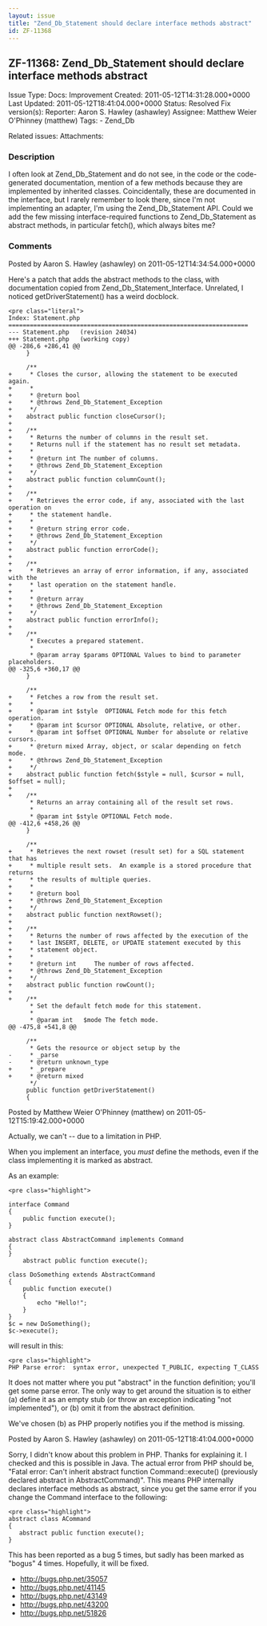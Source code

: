 ```yaml
---
layout: issue
title: "Zend_Db_Statement should declare interface methods abstract"
id: ZF-11368
---
```


ZF-11368: Zend\_Db\_Statement should declare interface methods abstract
-----------------------------------------------------------------------

 Issue Type: Docs: Improvement Created: 2011-05-12T14:31:28.000+0000 Last Updated: 2011-05-12T18:41:04.000+0000 Status: Resolved Fix version(s): 
 Reporter:  Aaron S. Hawley (ashawley)  Assignee:  Matthew Weier O'Phinney (matthew)  Tags: - Zend\_Db
 
 Related issues: 
 Attachments: 
### Description

I often look at Zend\_Db\_Statement and do not see, in the code or the code-generated documentation, mention of a few methods because they are implemented by inherited classes. Coincidentally, these are documented in the interface, but I rarely remember to look there, since I'm not implementing an adapter, I'm using the Zend\_Db\_Statement API. Could we add the few missing interface-required functions to Zend\_Db\_Statement as abstract methods, in particular fetch(), which always bites me?

 

 

### Comments

Posted by Aaron S. Hawley (ashawley) on 2011-05-12T14:34:54.000+0000

Here's a patch that adds the abstract methods to the class, with documentation copied from Zend\_Db\_Statement\_Interface. Unrelated, I noticed getDriverStatement() has a weird docblock.

 
    <pre class="literal"> 
    Index: Statement.php
    ===================================================================
    --- Statement.php   (revision 24034)
    +++ Statement.php   (working copy)
    @@ -286,6 +286,41 @@
         }
     
         /**
    +     * Closes the cursor, allowing the statement to be executed again.
    +     *
    +     * @return bool
    +     * @throws Zend_Db_Statement_Exception
    +     */
    +    abstract public function closeCursor();
    +
    +    /**
    +     * Returns the number of columns in the result set.
    +     * Returns null if the statement has no result set metadata.
    +     *
    +     * @return int The number of columns.
    +     * @throws Zend_Db_Statement_Exception
    +     */
    +    abstract public function columnCount();
    +
    +    /**
    +     * Retrieves the error code, if any, associated with the last operation on
    +     * the statement handle.
    +     *
    +     * @return string error code.
    +     * @throws Zend_Db_Statement_Exception
    +     */
    +    abstract public function errorCode();
    +
    +    /**
    +     * Retrieves an array of error information, if any, associated with the
    +     * last operation on the statement handle.
    +     *
    +     * @return array
    +     * @throws Zend_Db_Statement_Exception
    +     */
    +    abstract public function errorInfo();
    +
    +    /**
          * Executes a prepared statement.
          *
          * @param array $params OPTIONAL Values to bind to parameter placeholders.
    @@ -325,6 +360,17 @@
         }
     
         /**
    +     * Fetches a row from the result set.
    +     *
    +     * @param int $style  OPTIONAL Fetch mode for this fetch operation.
    +     * @param int $cursor OPTIONAL Absolute, relative, or other.
    +     * @param int $offset OPTIONAL Number for absolute or relative cursors.
    +     * @return mixed Array, object, or scalar depending on fetch mode.
    +     * @throws Zend_Db_Statement_Exception
    +     */
    +    abstract public function fetch($style = null, $cursor = null, $offset = null);
    +    
    +    /**
          * Returns an array containing all of the result set rows.
          *
          * @param int $style OPTIONAL Fetch mode.
    @@ -412,6 +458,26 @@
         }
     
         /**
    +     * Retrieves the next rowset (result set) for a SQL statement that has
    +     * multiple result sets.  An example is a stored procedure that returns
    +     * the results of multiple queries.
    +     *
    +     * @return bool
    +     * @throws Zend_Db_Statement_Exception
    +     */
    +    abstract public function nextRowset();
    +
    +    /**
    +     * Returns the number of rows affected by the execution of the
    +     * last INSERT, DELETE, or UPDATE statement executed by this
    +     * statement object.
    +     *
    +     * @return int     The number of rows affected.
    +     * @throws Zend_Db_Statement_Exception
    +     */
    +    abstract public function rowCount();
    +
    +    /**
          * Set the default fetch mode for this statement.
          *
          * @param int   $mode The fetch mode.
    @@ -475,8 +541,8 @@
     
         /**
          * Gets the resource or object setup by the
    -     * _parse
    -     * @return unknown_type
    +     * _prepare
    +     * @return mixed
          */
         public function getDriverStatement()
         {


 

 

Posted by Matthew Weier O'Phinney (matthew) on 2011-05-12T15:19:42.000+0000

Actually, we can't -- due to a limitation in PHP.

When you implement an interface, you _must_ define the methods, even if the class implementing it is marked as abstract.

As an example:

 
    <pre class="highlight">
    
    interface Command
    {
        public function execute();
    }
    
    abstract class AbstractCommand implements Command
    {
    }
        abstract public function execute();
    
    class DoSomething extends AbstractCommand
    {
        public function execute()
        {
            echo "Hello!";
        }
    }
    $c = new DoSomething();
    $c->execute();


will result in this:

 
    <pre class="highlight">
    PHP Parse error:  syntax error, unexpected T_PUBLIC, expecting T_CLASS


It does not matter where you put "abstract" in the function definition; you'll get some parse error. The only way to get around the situation is to either (a) define it as an empty stub (or throw an exception indicating "not implemented"), or (b) omit it from the abstract definition.

We've chosen (b) as PHP properly notifies you if the method is missing.

 

 

Posted by Aaron S. Hawley (ashawley) on 2011-05-12T18:41:04.000+0000

Sorry, I didn't know about this problem in PHP. Thanks for explaining it. I checked and this is possible in Java. The actual error from PHP should be, "Fatal error: Can't inherit abstract function Command::execute() (previously declared abstract in AbstractCommand)". This means PHP internally declares interface methods as abstract, since you get the same error if you change the Command interface to the following:

 
    <pre class="highlight">
    abstract class ACommand
    {
       abstract public function execute();
    }


This has been reported as a bug 5 times, but sadly has been marked as "bogus" 4 times. Hopefully, it will be fixed.

- <http://bugs.php.net/35057>
- <http://bugs.php.net/41145>
- <http://bugs.php.net/43149>
- <http://bugs.php.net/43200>
- <http://bugs.php.net/51826>
 


 